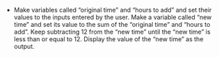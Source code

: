 - Make variables called “original time” and “hours to add” and set their values to the inputs entered by the user. Make a variable called “new time” and set its value to the sum of the “original time” and “hours to add”. Keep subtracting 12 from the “new time” until the “new time” is less than or equal to 12. Display the value of the “new time” as the output.